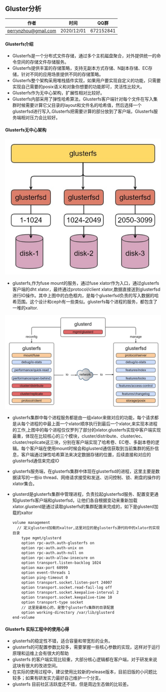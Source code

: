 ## Gluster分析

| 作者 | 时间 |QQ群 |
| ------ | ------ |------ |
| perrynzhou@gmail.com |2020/12/01 |672152841 |

#### Glusterfs介绍

- Glusterfs是一个分布式文件存储，通过多个主机磁盘聚合，对外提供统一的命令空间的存储文件存储服务。
- Glusterfs提供丰富的存储策略，支持无副本方式存储、N副本存储、EC存储，针对不同的应用场景提供不同的存储策略。
- Glusterfs整个架构采用堆栈插件实现，如果用户要实现自定义的功能，只需要实现自己需要的posix语义和对象你想要的功能即可，灵活性比较大。
- Glusterfs作为无中心架构，扩展性相对比较好。
- Glusterfs内部采用了弹性哈希算法，Glusterfs客户端针对每个文件在写入集群时候需要计算它父目录的layout和文件名的哈希值，然后选择一个glusterfsd进行写入.Glusterfs把需要计算的部分放到了客户端，Glusterfs服务端相对压力会比较好。

#### Glusterfs无中心架构

![how-to-write](../../images/how-to-write.jpg)

- glusterfs,作为fuse mount的服务，通过fuse xlator作为入口，通过glusterfs 客户端的dht xlator，最终通过protocol/client xlator,数据直接送到glusterfsd进行IO操作。其中上图中的白色框内，是每个glusterfsd负责的写入数据的哈希范围。这个设计和ceph有一些类似。glusterfs每个进程的服务，都包含了一堆的xaltor.

![gluster-xlators](../../images/gluster-xlators.jpg)

- glusterfs集群中每个进程服务都是由一组xlator来做对应的功能，每个请求都是从每个进程的中最上面一个xlator顺序执行到最后一个xlator,来实现本进程的工作,上图中的每个进程仅仅罗列了部分的xlator.glusterfs实现中客户端实现最重，体现在比较核心的三个模块，cluster/distribute、cluster/ec、cluster/replicate这三块，分别在客户端实现了哈希卷、EC卷、多副本卷的逻辑。每个客户端在使用mount时候会和glusterd通信获取到当前集群的拓扑信息，客户端通过弹性哈希算法来决定数据存储的位置，后续直接和对应的glusterfsd通信来完成IO

- glusterfs服务端，在glusterfs集群中体现在glusterfsd的进程，这里主要是数据读写的一些io thread、网络请求接受和发送、访问控制、锁、刷盘的操作的xlator集合。

- glusterd是glusterfs集群中管理进程，负责拉起glusterfsd服务、配置变更通知glusterfs客户端和glusterfsd，让他们各自根据变动来重新加载xlator.glusterd是通过读取glusterfs的集群配置来完成的，如下是glusterd加载的xaltor

  ```
  volume management
  	// 定义glusterd加载的xaltor,这里对应的是glusterfs源代码中的xlator的实现目录
      type mgmt/glusterd
      option rpc-auth.auth-glusterfs on
      option rpc-auth.auth-unix on
      option rpc-auth.auth-null on
      option rpc-auth-allow-insecure on
      option transport.listen-backlog 1024
      option max-port 60999
      option event-threads 1
      option ping-timeout 0
      option transport.socket.listen-port 24007
      option transport.socket.read-fail-log off
      option transport.socket.keepalive-interval 2
      option transport.socket.keepalive-time 10
      option transport-type socket
      // 这里是最核心的，是整个glusterfs集群的目录配置
      option working-directory /var/lib/glusterd
  end-volume
  ```

  



#### Glusterfs 实际工程中的使用心得

- glusterfs的稳定性不错，适合容量和带宽形的业务。
- glusterfs的可配置参数比较多，需要掌握一些核心参数的实现，这样对于运行原理和运维上会有很大的帮助
- glusterfs 的客户端实现比较重，大部分核心逻辑都在客户端，对于研发来说这块有很大的改进空间。
- 在实际的使用过程中，建议使用比较新的release版本，目前旧版的小问题比较多；如果有研发实力最好自己维护一个分支。
- glusterfs 目前社区活跃度还不错，但是周边生态做的比较差。

